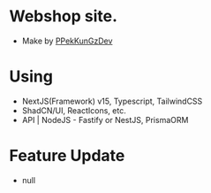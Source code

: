 # Webshop site.
- Make by
[PPekKunGzDev](https://ppekkungz.in.th])

# Using
- NextJS(Framework) v15, Typescript, TailwindCSS
- ShadCN/UI, ReactIcons, etc.
- API | NodeJS - Fastify or NestJS, PrismaORM

# Feature Update
- null
